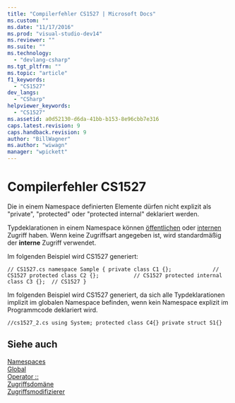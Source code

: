 ```yaml
---
title: "Compilerfehler CS1527 | Microsoft Docs"
ms.custom: ""
ms.date: "11/17/2016"
ms.prod: "visual-studio-dev14"
ms.reviewer: ""
ms.suite: ""
ms.technology: 
  - "devlang-csharp"
ms.tgt_pltfrm: ""
ms.topic: "article"
f1_keywords: 
  - "CS1527"
dev_langs: 
  - "CSharp"
helpviewer_keywords: 
  - "CS1527"
ms.assetid: a0d52130-d6da-41bb-b153-8e96cbb7e316
caps.latest.revision: 9
caps.handback.revision: 9
author: "BillWagner"
ms.author: "wiwagn"
manager: "wpickett"
---
```

# Compilerfehler CS1527
Die in einem Namespace definierten Elemente dürfen nicht explizit als "private", "protected" oder "protected internal" deklariert werden.  
  
 Typdeklarationen in einem Namespace können [öffentlichen](../../csharp/language-reference/keywords/public.md) oder [internen](../../csharp/language-reference/keywords/internal.md) Zugriff haben. Wenn keine Zugriffsart angegeben ist, wird standardmäßig der **interne** Zugriff verwendet.  
  
 Im folgenden Beispiel wird CS1527 generiert:  
  
```  
// CS1527.cs namespace Sample { private class C1 {};             // CS1527 protected class C2 {};           // CS1527 protected internal class C3 {};  // CS1527 }  
```  
  
 Im folgenden Beispiel wird CS1527 generiert, da sich alle Typdeklarationen implizit im globalen Namespace befinden, wenn kein Namespace explizit im Programmcode deklariert wird.  
  
```  
//cs1527_2.cs using System; protected class C4{} private struct S1{}  
```  
  
## Siehe auch  
 [Namespaces](../../csharp/programming-guide/namespaces/index.md)   
 [Global](../../csharp/language-reference/keywords/global.md)   
 [Operator ::](../../csharp/language-reference/operators/namespace-alias-qualifer.md)   
 [Zugriffsdomäne](../../csharp/language-reference/keywords/accessibility-domain.md)   
 [Zugriffsmodifizierer](../../csharp/programming-guide/classes-and-structs/access-modifiers.md)